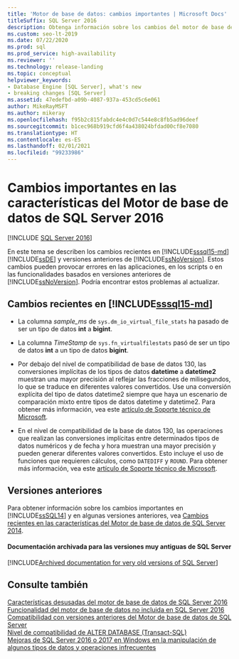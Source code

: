 ```yaml
---
title: 'Motor de base de datos: cambios importantes | Microsoft Docs'
titleSuffix: SQL Server 2016
description: Obtenga información sobre los cambios del motor de base de datos en SQL Server 2016 (13.x) y versiones anteriores que podrían interrumpir la funcionalidad de la versión anterior al actualizar.
ms.custom: seo-lt-2019
ms.date: 07/22/2020
ms.prod: sql
ms.prod_service: high-availability
ms.reviewer: ''
ms.technology: release-landing
ms.topic: conceptual
helpviewer_keywords:
- Database Engine [SQL Server], what's new
- breaking changes [SQL Server]
ms.assetid: 47edefbd-a09b-4087-937a-453cd5c6e061
author: MikeRayMSFT
ms.author: mikeray
ms.openlocfilehash: f95b2c815fabdc4e4c0d7c544e8c8fb5ad96deef
ms.sourcegitcommit: b1cec968b919cfd6f4a438024bfdad00cf8e7080
ms.translationtype: HT
ms.contentlocale: es-ES
ms.lasthandoff: 02/01/2021
ms.locfileid: "99233986"
---
```

# <a name="breaking-changes-to-database-engine-features-in-sql-server-2016"></a>Cambios importantes en las características del Motor de base de datos de SQL Server 2016

[!INCLUDE [SQL Server 2016](../includes/applies-to-version/sqlserver2016.md)]  

  En este tema se describen los cambios recientes en [!INCLUDE[sssql15-md](../includes/sssql16-md.md)] [!INCLUDE[ssDE](../includes/ssde-md.md)] y versiones anteriores de [!INCLUDE[ssNoVersion](../includes/ssnoversion-md.md)]. Estos cambios pueden provocar errores en las aplicaciones, en los scripts o en las funcionalidades basados en versiones anteriores de [!INCLUDE[ssNoVersion](../includes/ssnoversion-md.md)]. Podría encontrar estos problemas al actualizar.  
  
##  <a name="breaking-changes-in-sssql15-md"></a><a name="SQL15"></a> Cambios recientes en [!INCLUDE[sssql15-md](../includes/sssql16-md.md)]  
  
-   La columna *sample_ms* de `sys.dm_io_virtual_file_stats` ha pasado de ser un tipo de datos **int** a **bigint**.  
  
-   La columna *TimeStamp* de `sys.fn_virtualfilestats` pasó de ser un tipo de datos **int** a un tipo de datos **bigint**.  

-   Por debajo del nivel de compatibilidad de base de datos 130, las conversiones implícitas de los tipos de datos **datetime** a **datetime2** muestran una mayor precisión al reflejar las fracciones de milisegundos, lo que se traduce en diferentes valores convertidos. Use una conversión explícita del tipo de datos datetime2 siempre que haya un escenario de comparación mixto entre tipos de datos datetime y datetime2. Para obtener más información, vea este [artículo de Soporte técnico de Microsoft](https://support.microsoft.com/help/4010261).

-   En el nivel de compatibilidad de la base de datos 130, las operaciones que realizan las conversiones implícitas entre determinados tipos de datos numéricos y de fecha y hora muestran una mayor precisión y pueden generar diferentes valores convertidos. Esto incluye el uso de funciones que requieren cálculos, como `DATEDIFF` y `ROUND`. Para obtener más información, vea este [artículo de Soporte técnico de Microsoft](https://support.microsoft.com/help/4010261).

## <a name="previous-versions"></a><a name="previous-versions"></a> Versiones anteriores  

Para obtener información sobre los cambios importantes en [!INCLUDE[ssSQL14](../includes/sssql14-md.md)] y en algunas versiones anteriores, vea [Cambios recientes en las características del Motor de base de datos de SQL Server 2014](/previous-versions/sql/2014/database-engine/breaking-changes-to-database-engine-features-in-sql-server-2016).

#### <a name="archived-documentation-for-very-old-versions-of-sql-server"></a>Documentación archivada para las versiones muy antiguas de SQL Server

[!INCLUDE[Archived documentation for very old versions of SQL Server](../includes/paragraph-content/previous-versions-archive-documentation-sql-server.md)]

## <a name="see-also"></a>Consulte también  
 [Características desusadas del motor de base de datos de SQL Server 2016](../database-engine/deprecated-database-engine-features-in-sql-server-2016.md)   
 [Funcionalidad del motor de base de datos no incluida en SQL Server 2016](./discontinued-database-engine-functionality-in-sql-server.md)   
 [Compatibilidad con versiones anteriores del Motor de base de datos de SQL Server](./discontinued-database-engine-functionality-in-sql-server.md)   
 [Nivel de compatibilidad de ALTER DATABASE &#40;Transact-SQL&#41;](../t-sql/statements/alter-database-transact-sql-compatibility-level.md)   
 [Mejoras de SQL Server 2016 o 2017 en Windows en la manipulación de algunos tipos de datos y operaciones infrecuentes](https://support.microsoft.com/help/4010261)
